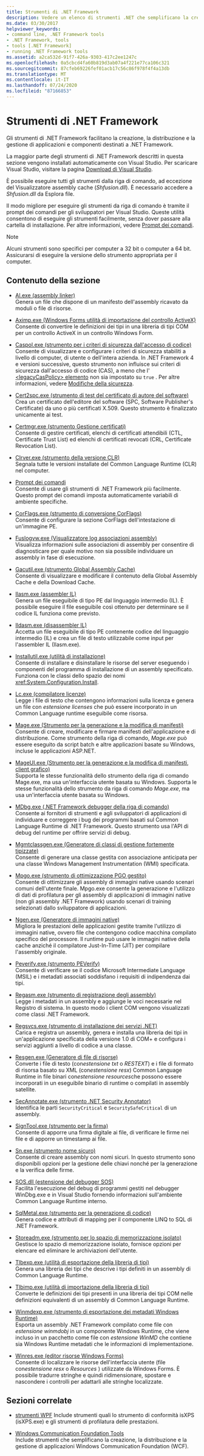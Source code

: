```yaml
---
title: Strumenti di .NET Framework
description: Vedere un elenco di strumenti .NET che semplificano la creazione, la distribuzione e la gestione di applicazioni e componenti destinati a .NET.
ms.date: 03/30/2017
helpviewer_keywords:
- command line, .NET Framework tools
- .NET Framework, tools
- tools [.NET Framework]
- running .NET Framework tools
ms.assetid: a2ca532d-91f7-426a-9303-417c2ee1247c
ms.openlocfilehash: 0a5cbcd4fa60b819d3ab07a4f221e77ca106c321
ms.sourcegitcommit: 87cfeb69226fef01acb17c56c86f978f4f4a13db
ms.translationtype: MT
ms.contentlocale: it-IT
ms.lasthandoff: 07/24/2020
ms.locfileid: "87166853"
---
```

# <a name="net-framework-tools"></a>Strumenti di .NET Framework

Gli strumenti di .NET Framework facilitano la creazione, la distribuzione e la gestione di applicazioni e componenti destinati a .NET Framework.

La maggior parte degli strumenti di .NET Framework descritti in questa sezione vengono installati automaticamente con Visual Studio. Per scaricare Visual Studio, visitare la pagina [Download di Visual Studio](https://visualstudio.microsoft.com/downloads/?utm_medium=microsoft&utm_source=docs.microsoft.com&utm_campaign=inline+link&utm_content=download+vs2019).

È possibile eseguire tutti gli strumenti dalla riga di comando, ad eccezione del Visualizzatore assembly cache (*Shfusion.dll*). È necessario accedere a *Shfusion.dll* da Esplora file.
  
Il modo migliore per eseguire gli strumenti da riga di comando è tramite il prompt dei comandi per gli sviluppatori per Visual Studio. Queste utilità consentono di eseguire gli strumenti facilmente, senza dover passare alla cartella di installazione. Per altre informazioni, vedere [Prompt dei comandi](developer-command-prompt-for-vs.md).

> [!NOTE]
> Alcuni strumenti sono specifici per computer a 32 bit o computer a 64 bit. Assicurarsi di eseguire la versione dello strumento appropriata per il computer.

## <a name="in-this-section"></a>Contenuto della sezione

- [Al.exe (assembly linker)](al-exe-assembly-linker.md)  
Genera un file che dispone di un manifesto dell'assembly ricavato da moduli o file di risorse.

- [Aximp.exe (Windows Forms utilità di importazione del controllo ActiveX)](aximp-exe-windows-forms-activex-control-importer.md)  
Consente di convertire le definizioni dei tipi in una libreria di tipi COM per un controllo ActiveX in un controllo Windows Form.

- [Caspol.exe (strumento per i criteri di sicurezza dall'accesso di codice)](caspol-exe-code-access-security-policy-tool.md)  
Consente di visualizzare e configurare i criteri di sicurezza stabiliti a livello di computer, di utente o dell'intera azienda. In .NET Framework 4 e versioni successive, questo strumento non influisce sui criteri di sicurezza dall'accesso di codice (CAS), a meno che l' [ \<legacyCasPolicy> elemento](../configure-apps/file-schema/runtime/netfx40-legacysecuritypolicy-element.md) non sia impostato su `true` . Per altre informazioni, vedere [Modifiche della sicurezza](https://docs.microsoft.com/previous-versions/dotnet/framework/security/security-changes).

- [Cert2spc.exe (strumento di test del certificato di autore del software)](cert2spc-exe-software-publisher-certificate-test-tool.md)  
Crea un certificato dell'editore del software (SPC, Software Publisher's Certificate) da uno o più certificati X.509. Questo strumento è finalizzato unicamente ai test.

- [Certmgr.exe (strumento Gestione certificati)](certmgr-exe-certificate-manager-tool.md)  
Consente di gestire certificati, elenchi di certificati attendibili (CTL, Certificate Trust List) ed elenchi di certificati revocati (CRL, Certificate Revocation List).

- [Clrver.exe (strumento della versione CLR)](clrver-exe-clr-version-tool.md)  
Segnala tutte le versioni installate del Common Language Runtime (CLR) nel computer.

- [Prompt dei comandi](developer-command-prompt-for-vs.md)  
Consente di usare gli strumenti di .NET Framework più facilmente. Questo prompt dei comandi imposta automaticamente variabili di ambiente specifiche.

- [CorFlags.exe (strumento di conversione CorFlags)](corflags-exe-corflags-conversion-tool.md)  
Consente di configurare la sezione CorFlags dell'intestazione di un'immagine PE.

- [Fuslogvw.exe (Visualizzatore log associazioni assembly)](fuslogvw-exe-assembly-binding-log-viewer.md)  
Visualizza informazioni sulle associazioni di assembly per consentire di diagnosticare per quale motivo non sia possibile individuare un assembly in fase di esecuzione.

- [Gacutil.exe (strumento Global Assembly Cache)](gacutil-exe-gac-tool.md)  
Consente di visualizzare e modificare il contenuto della Global Assembly Cache e della Download Cache.

- [Ilasm.exe (assembler IL)](ilasm-exe-il-assembler.md)  
Genera un file eseguibile di tipo PE dal linguaggio intermedio (IL). È possibile eseguire il file eseguibile così ottenuto per determinare se il codice IL funziona come previsto.

- [Ildasm.exe (disassembler IL)](ildasm-exe-il-disassembler.md)  
Accetta un file eseguibile di tipo PE contenente codice del linguaggio intermedio (IL) e crea un file di testo utilizzabile come input per l'assembler IL (Ilasm.exe).

- [Installutil.exe (utilità di installazione)](installutil-exe-installer-tool.md)  
Consente di installare e disinstallare le risorse del server eseguendo i componenti del programma di installazione di un assembly specificato. Funziona con le classi dello spazio dei nomi <xref:System.Configuration.Install>.

- [Lc.exe (compilatore licenze)](lc-exe-license-compiler.md)  
Legge i file di testo che contengono informazioni sulla licenza e genera un file con *estensione licenses* che può essere incorporato in un Common Language runtime eseguibile come risorsa.

- [Mage.exe (Strumento per la generazione e la modifica di manifesti)](mage-exe-manifest-generation-and-editing-tool.md)  
Consente di creare, modificare e firmare manifesti dell'applicazione e di distribuzione. Come strumento della riga di comando, *Mage.exe* può essere eseguito da script batch e altre applicazioni basate su Windows, incluse le applicazioni ASP.NET.

- [MageUI.exe (Strumento per la generazione e la modifica di manifesti, client grafico)](mageui-exe-manifest-generation-and-editing-tool-graphical-client.md)  
Supporta le stesse funzionalità dello strumento della riga di comando Mage.exe, ma usa un'interfaccia utente basata su Windows. Supporta le stesse funzionalità dello strumento da riga di comando *Mage.exe*, ma usa un'interfaccia utente basata su Windows.

- [MDbg.exe (.NET Framework debugger della riga di comando)](mdbg-exe.md)  
Consente ai fornitori di strumenti e agli sviluppatori di applicazioni di individuare e correggere i bug dei programmi basati sul Common Language Runtime di .NET Framework. Questo strumento usa l'API di debug del runtime per offrire servizi di debug.

- [Mgmtclassgen.exe (Generatore di classi di gestione fortemente tipizzate)](mgmtclassgen-exe.md)  
Consente di generare una classe gestita con associazione anticipata per una classe Windows Management Instrumentation (WMI) specificata.

- [Mpgo.exe (strumento di ottimizzazione PGO gestito)](mpgo-exe-managed-profile-guided-optimization-tool.md)  
Consente di ottimizzare gli assembly di immagini native usando scenari comuni dell'utente finale. Mpgo.exe consente la generazione e l'utilizzo di dati di profilatura per gli assembly di applicazioni di immagini native (non gli assembly .NET Framework) usando scenari di training selezionati dallo sviluppatore di applicazioni.

- [Ngen.exe (Generatore di immagini native)](ngen-exe-native-image-generator.md)  
Migliora le prestazioni delle applicazioni gestite tramite l'utilizzo di immagini native, ovvero file che contengono codice macchina compilato specifico del processore. Il runtime può usare le immagini native della cache anziché il compilatore Just-In-Time (JIT) per compilare l'assembly originale.

- [Peverify.exe (strumento PEVerify)](peverify-exe-peverify-tool.md)  
Consente di verificare se il codice Microsoft Intermediate Language (MSIL) e i metadati associati soddisfano i requisiti di indipendenza dai tipi.

- [Regasm.exe (strumento di registrazione degli assembly)](regasm-exe-assembly-registration-tool.md)  
Legge i metadati in un assembly e aggiunge le voci necessarie nel Registro di sistema. In questo modo i client COM vengono visualizzati come classi .NET Framework.

- [Regsvcs.exe (strumento di installazione dei servizi .NET)](regsvcs-exe-net-services-installation-tool.md)  
Carica e registra un assembly, genera e installa una libreria dei tipi in un'applicazione specificata della versione 1.0 di COM+ e configura i servizi aggiunti a livello di codice a una classe.

- [Resgen.exe (Generatore di file di risorse)](resgen-exe-resource-file-generator.md)  
Converte i file di testo (con*estensione txt* o *RESTEXT*) e i file di formato di risorsa basato su XML (con*estensione resx*) Common Language Runtime in file binari con*estensione resources*che possono essere incorporati in un eseguibile binario di runtime o compilati in assembly satellite.

- [SecAnnotate.exe (strumento .NET Security Annotator)](secannotate-exe-net-security-annotator-tool.md)  
Identifica le parti `SecurityCritical` e `SecuritySafeCritical` di un assembly.

- [SignTool.exe (strumento per la firma)](signtool-exe.md)  
Consente di apporre una firma digitale ai file, di verificare le firme nei file e di apporre un timestamp ai file.

- [Sn.exe (strumento nome sicuro)](sn-exe-strong-name-tool.md)  
Consente di creare assembly con nomi sicuri. In questo strumento sono disponibili opzioni per la gestione delle chiavi nonché per la generazione e la verifica delle firme.

- [SOS.dll (estensione del debugger SOS)](sos-dll-sos-debugging-extension.md)  
Facilita l'esecuzione del debug di programmi gestiti nel debugger WinDbg.exe e in Visual Studio fornendo informazioni sull'ambiente Common Language Runtime interno.

- [SqlMetal.exe (strumento per la generazione di codice)](sqlmetal-exe-code-generation-tool.md)  
Genera codice e attributi di mapping per il componente LINQ to SQL di .NET Framework.

- [Storeadm.exe (strumento per lo spazio di memorizzazione isolato)](storeadm-exe-isolated-storage-tool.md)  
Gestisce lo spazio di memorizzazione isolato, fornisce opzioni per elencare ed eliminare le archiviazioni dell'utente.

- [Tlbexp.exe (utilità di esportazione della libreria di tipi)](tlbexp-exe-type-library-exporter.md)  
Genera una libreria dei tipi che descrive i tipi definiti in un assembly di Common Language Runtime.

- [Tlbimp.exe (utilità di importazione della libreria di tipi)](tlbimp-exe-type-library-importer.md)  
Converte le definizioni dei tipi presenti in una libreria dei tipi COM nelle definizioni equivalenti di un assembly di Common Language Runtime.

- [Winmdexp.exe (strumento di esportazione dei metadati Windows Runtime)](winmdexp-exe-windows-runtime-metadata-export-tool.md)  
Esporta un assembly .NET Framework compilato come file con *estensione winmdobj* in un componente Windows Runtime, che viene incluso in un pacchetto come file con *estensione WinMD* che contiene sia Windows Runtime metadati che le informazioni di implementazione.

- [Winres.exe (editor risorse Windows Forms)](winres-exe-windows-forms-resource-editor.md)  
Consente di localizzare le risorse dell'interfaccia utente (file con*estensione resx* o *Resources* ) utilizzate da Windows Forms. È possibile tradurre stringhe e quindi ridimensionare, spostare e nascondere i controlli per adattarli alle stringhe localizzate.

## <a name="related-sections"></a>Sezioni correlate

- [strumenti WPF](https://docs.microsoft.com/previous-versions/ms742404(v=vs.110))  
Include strumenti quali lo strumento di conformità isXPS (isXPS.exe) e gli strumenti di profilatura delle prestazioni.

- [Windows Communication Foundation Tools](../wcf/tools.md)  
Include strumenti che semplificano la creazione, la distribuzione e la gestione di applicazioni Windows Communication Foundation (WCF).
